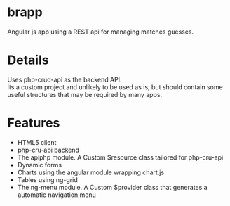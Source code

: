 # brapp
Angular js app using a REST api for managing matches guesses.
# Details
Uses php-crud-api as the backend API.  
Its a custom project and unlikely to be used as is, but should contain some useful structures that may be required by many apps.  
# Features
 - HTML5 client
 - php-cru-api backend
 - The apiphp module. A Custom $resource class tailored for php-cru-api
 - Dynamic forms
 - Charts using the angular module wrapping chart.js
 - Tables using ng-grid
 - The ng-menu module. A Custom $provider class that generates a automatic navigation menu
